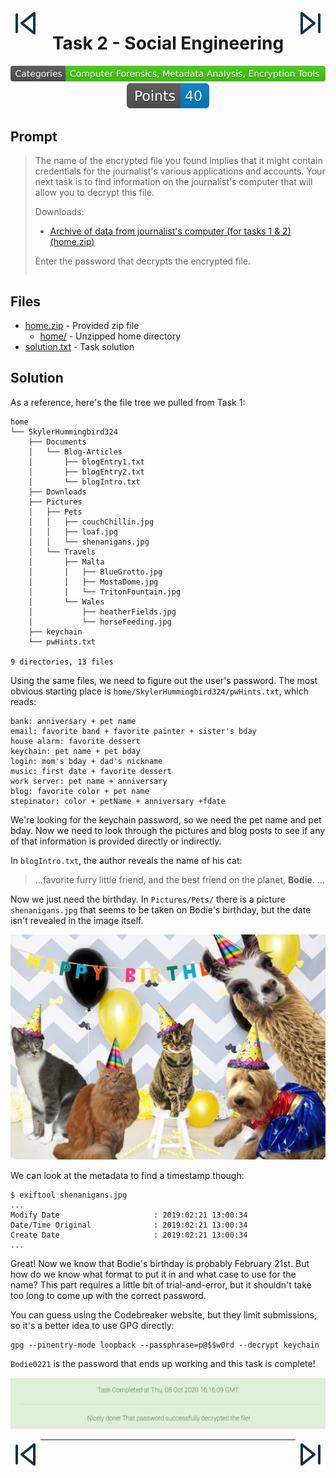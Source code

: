 <div align="center">
    <a href="/phase1/task1"><img src="/images/skip-back.svg" align="left"></a>
    <a href="/phase1/task3"><img src="/images/skip-forward.svg" align="right"></a>
</div>

<div align="center">

# Task 2 - Social Engineering

[![Categories Badge](/images/Categories-Computer%20Forensics%2C%20Metadata%20Analysis%2C%20Encryption%20Tools-BrightGreen.svg)](https://shields.io/)
[![Points Badge](/images/Points-40-blue.svg)](https://shields.io/)
</div>

## Prompt

> The name of the encrypted file you found implies that it might contain credentials for the journalist's various applications and accounts. Your next task is to find information on the journalist's computer that will allow you to decrypt this file.
>
> Downloads:
> * [Archive of data from journalist's computer (for tasks 1 & 2) (home.zip)](https://codebreaker.ltsnet.net/files/task2/home.zip)
>
> Enter the password that decrypts the encrypted file. 
> ```
> ```

## Files

* [home.zip](/phase1/task1/home.zip) - Provided zip file
    - [home/](/phase1/task1/home/) - Unzipped home directory
* [solution.txt](/phase1/task2/solution.txt) - Task solution

## Solution

As a reference, here's the file tree we pulled from Task 1:

```
home
└── SkylerHummingbird324
    ├── Documents
    │   └── Blog-Articles
    │       ├── blogEntry1.txt
    │       ├── blogEntry2.txt
    │       └── blogIntro.txt
    ├── Downloads
    ├── Pictures
    │   ├── Pets
    │   │   ├── couchChillin.jpg
    │   │   ├── loaf.jpg
    │   │   └── shenanigans.jpg
    │   └── Travels
    │       ├── Malta
    │       │   ├── BlueGrotto.jpg
    │       │   ├── MostaDome.jpg
    │       │   └── TritonFountain.jpg
    │       └── Wales
    │           ├── heatherFields.jpg
    │           └── horseFeeding.jpg
    ├── keychain
    └── pwHints.txt

9 directories, 13 files
```

Using the same files, we need to figure out the user's password. The most obvious starting place is `home/SkylerHummingbird324/pwHints.txt`, which reads:

```
bank: anniversary + pet name
email: favorite band + favorite painter + sister's bday
house alarm: favorite dessert
keychain: pet name + pet bday
login: mom's bday + dad's nickname
music: first date + favorite dessert
work server: pet name + anniversary
blog: favorite color + pet name 
stepinator: color + petName + anniversary +fdate
``` 

We're looking for the keychain password, so we need the pet name and pet bday. Now we need to look through the pictures and blog posts to see if any of that information is provided directly or indirectly.

In `blogIntro.txt`, the author reveals the name of his cat:

> ...favorite furry little friend, and the best friend on the planet, **Bodie**. ...

Now we just need the birthday. In `Pictures/Pets/` there is a picture `shenanigans.jpg` that seems to be taken on Bodie's birthday, but the date isn't revealed in the image itself. 

![shenanigans.jpg](/phase1/task1/home/SkylerHummingbird324/Pictures/Pets/shenanigans.jpg)

We can look at the metadata to find a timestamp though:

```
$ exiftool shenanigans.jpg
...
Modify Date                     : 2019:02:21 13:00:34
Date/Time Original              : 2019:02:21 13:00:34
Create Date                     : 2019:02:21 13:00:34
...
``` 

Great! Now we know that Bodie's birthday is probably February 21st. But how do we know what format to put it in and what case to use for the name? This part requires a little bit of trial-and-error, but it shouldn't take too long to come up with the correct password.

You can guess using the Codebreaker website, but they limit submissions, so it's a better idea to use GPG directly:

```
gpg --pinentry-mode loopback --passphrase=p@$$w0rd --decrypt keychain
```

`Bodie0221` is the password that ends up working and this task is complete!

<div align="center">

![Proof](images/proof.png)
</div>

<div align="center">
    <a href="/phase1/task1"><img src="/images/skip-back.svg" align="left"></a>
    <a href="/phase1/task3"><img src="/images/skip-forward.svg" align="right"></a>
</div>

---
